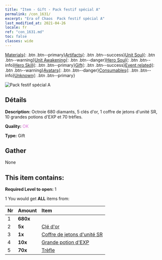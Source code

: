 ```yaml
---
title: "Item - Gift - Pack festif spécial A"
permalink: /con_1631/
excerpt: "Era of Chaos  Pack festif spécial A"
last_modified_at: 2021-04-26
locale: fr
ref: "con_1631.md"
toc: false
classes: wide
---
```

 [Materials](/ItemsFR/){: .btn .btn--primary}[Artifacts](/ItemsFR/Artifacts/){: .btn .btn--success}[Unit Soul](/ItemsFR/UnitSoul/){: .btn .btn--warning}[Unit Awakening](/ItemsFR/UnitAwakening/){: .btn .btn--danger}[Hero Soul](/ItemsFR/HeroSoul/){: .btn .btn--info}[Hero Skill](/ItemsFR/HeroSkill/){: .btn .btn--primary}[Gift](/ItemsFR/Gift/){: .btn .btn--success}[Event related](/ItemsFR/Events/){: .btn .btn--warning}[Avatars](/ItemsFR/Avatars/){: .btn .btn--danger}[Consumables](/ItemsFR/Consumables/){: .btn .btn--info}[Unknown](/ItemsFR/Unknown/){: .btn .btn--primary}

 ![Pack festif spécial A](/images/t/i_907247.png)

## Détails
 **Description:** Octroie 680 diamants, 5 clés d'or, 1 coffre de jetons d'unité SR, 10 grandes potions d'EXP et 70 trèfles.

 **Quality:** <span style="color: #DA70D6">OK</span>

 **Type:** Gift

## Gather

  None

## This item contains:

 **Required Level to open:** 1

 1 You would get **ALL** items  from:

  | Nr | Amount |     Item    |
  |:---|:-------|:------------|
  | 1 |  **680x** | <i class="fas fa-gem"/> |  | 
  | 2 |  **5x** | [Clé d'or](/ItemsFR/con_783/) |  | 
  | 3 |  **1x** | [Coffre de jetons d'unité SR](/ItemsFR/con_1597/) |  | 
  | 4 |  **10x** | [Grande potion d'EXP](/ItemsFR/con_702/) |  | 
  | 5 |  **70x** | [Trèfle](/ItemsFR/con_537/) |  | 
